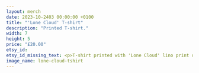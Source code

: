```yaml
---
layout: merch
date: 2023-10-2403 00:00:00 +0100
title: "'Lone Cloud' T-shirt"
description: "Printed T-shirt."
width: 7
height: 5
price: "£20.00"
etsy_id: 
etsy_id_missing_text: <p>T-shirt printed with 'Lone Cloud' lino print design.</p><p>Please <a href="mailto:contact@fivequarters.co.uk">contact me</a> if you are interested in buying one of these T-shirts.</p> 
image_name: lone-cloud-tshirt
---
```

